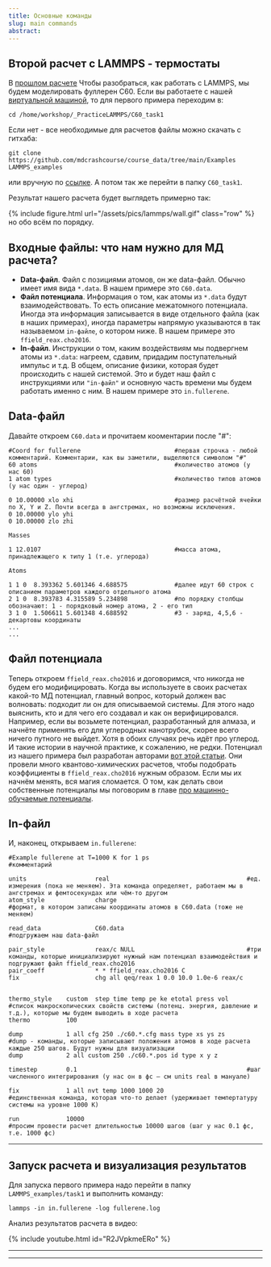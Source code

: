 ```yaml
---
title: Основные команды 
slug: main commands
abstract:
---
```

## Второй расчет с LAMMPS - термостаты

В [прошлом расчете](https://mdcrashcourse.github.io/task1.html)  Чтобы разобраться, как работать с LAMMPS, мы будем моделировать фуллерен С60. Если вы работаете с нашей [виртуальной машиной](https://mdcrashcourse.github.io/vm.html), то для первого примера переходим в:

```liquid
cd /home/workshop/_PracticeLAMMPS/C60_task1
```

Если нет - все необходимые для расчетов файлы можно скачать с гитхаба:

```liquid
git clone https://github.com/mdcrashcourse/course_data/tree/main/Examples LAMMPS_examples
```

или вручную по [ссылке](https://github.com/mdcrashcourse/course_data/tree/main/Examples). А потом так же перейти в папку `C60_task1`.


Результат нашего расчета будет выглядеть примерно так:

{% include figure.html
    url="/assets/pics/lammps/wall.gif"
    class="row"
%}
но обо всём по порядку.


## Входные файлы: что нам нужно для МД расчета?

- **Data-файл**. Файл с позициями атомов, он же data-файл. Обычно имеет имя вида `*.data`. В нашем примере это `C60.data`.
- **Файл потенциала**. Информация о том, как атомы из `*.data` будут взаимодействовать. То есть описание межатомного потенциала. Иногда эта информация записывается в виде отдельного файла (как в наших примерах), иногда параметры напрямую указываются в так называемом `in-файле`, о котором ниже. В нашем примере это `ffield_reax.cho2016`.
- **In-файл**. Инструкции о том, каким воздействиям мы подвергнем атомы из `*.data`: нагреем, сдавим, придадим поступательный импульс и т.д. В общем, описание физики, которая будет происходить с нашей системой. Это и будет наш файл с инструкциями или `"in-файл"` и основную часть времени мы будем работать именно с ним. В нашем примере это `in.fullerene`.


## Data-файл

Давайте откроем `C60.data` и прочитаем кооментарии после "#":

```liquid
#Coord for fullerene                          #первая строчка - любой комментарий. Комментарии, как вы заметили, выделяются символом "#"
60 atoms                                      #количество атомов (у нас 60)
1 atom types                                  #количество типов атомов (у нас один - углерод)

0 10.00000 xlo xhi                            #размер расчётной ячейки по X, Y и Z. Почти всегда в ангстремах, но возможны исключения. 
0 10.00000 ylo yhi
0 10.00000 zlo zhi

Masses

1 12.0107                                     #масса атома, принадлежащего к типу 1 (т.е. углерода)

Atoms

1 1 0  8.393362 5.601346 4.688575             #далее идут 60 строк с описанием параметров каждого отдельного атома
2 1 0  8.393783 4.315589 5.234898             #по порядку столбцы обозначают: 1 - порядковый номер атома, 2 - его тип
3 1 0  1.506611 5.601348 4.688592             #3 - заряд, 4,5,6 - декартовы координаты
...
...
```

## Файл потенциала

Теперь откроем `ffield_reax.cho2016` и договоримся, что никогда не будем его модифицировать. Когда вы используете в своих расчетах какой-то МД потенциал, главный вопрос, который должен вас волновать: подходит ли он для описываемой системы. Для этого надо выяснить, кто и для чего его создавал и как он верифицировался. Например, если вы возьмете потенциал, разработанный для алмаза, и начнёте применять его для углеродных нанотрубок, скорее всего ничего путного не выйдет. Хотя в обоих случаях речь идёт про углерод. И такие истории в научной практике, к сожалению, не редки. 
Потенциал из нашего примера был разработан авторами [вот этой статьи](https://pubs.acs.org/doi/abs/10.1021/acs.jpca.6b12429). Они провели много квантово-химических расчетов, чтобы подобрать коэффициенты в `ffield_reax.cho2016` нужным образом. Если мы их начнём менять, вся магия сломается. О том, как делать свои собственные потенциалы мы поговорим в главе [про машинно-обучаемые потенциалы](https://mdcrashcourse.github.io/mtp.html).



## In-файл

И, наконец, открываем `in.fullerene`:

```liquid
#Example fullerene at T=1000 K for 1 ps                           #комментарий

units                   real                                      #ед. измерения (пока не меняем). Эта команда определяет, работаем мы в ангстремах и фемтосекундах или чём-то другом
atom_style              charge                                    #формат, в котором записаны координаты атомов в C60.data (тоже не меняем) 

read_data               C60.data                                  #подгружаем наш data-файл

pair_style              reax/c NULL                               #три команды, которые инициализируют нужный нам потенциал взаимодействия и подгружают файл ffield_reax.cho2016
pair_coeff              * * ffield_reax.cho2016 C
fix                     chg all qeq/reax 1 0.0 10.0 1.0e-6 reax/c


thermo_style    custom  step time temp pe ke etotal press vol     #список макроскопических свойств системы (потенц. энергия, давление и т.д.), которые мы будем выводить в ходе расчета
thermo          100

dump            1 all cfg 250 ./c60.*.cfg mass type xs ys zs      #dump - команды, которые записывают положения атомов в ходе расчета каждые 250 шагов. Будут нужны для визуализации
dump            2 all custom 250 ./c60.*.pos id type x y z

timestep        0.1                                               #шаг численного интегрирования (у нас он в фс – см units real в мануале)

fix             1 all nvt temp 1000 1000 20                       #единственная команда, которая что-то делает (удерживает темпертатуру системы на уровне 1000 К) 

run             10000                                             #просим провести расчет длительностью 10000 шагов (шаг у нас 0.1 фс, т.е. 1000 фс)

```

---



## Запуск расчета и визуализация результатов

Для запуска первого примера надо перейти в папку `LAMMPS_examples/task1` и выполнить команду:

```liquid
lammps -in in.fullerene -log fullerene.log
```

Анализ результатов расчета в видео:

{% include youtube.html id="R2JVpkmeERo" %}

---

---
